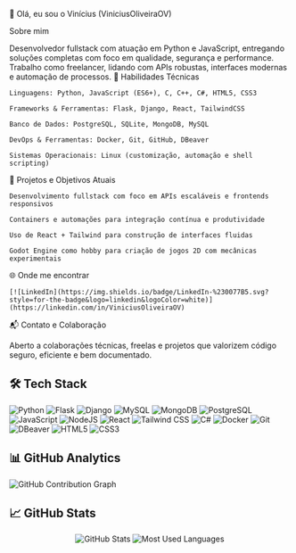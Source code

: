 👋 Olá, eu sou o Vinícius (ViniciusOliveiraOV)

Sobre mim

Desenvolvedor fullstack com atuação em Python e JavaScript, entregando soluções completas com foco em qualidade, segurança e performance. Trabalho como freelancer, lidando com APIs robustas, interfaces modernas e automação de processos.
🚀 Habilidades Técnicas

    Linguagens: Python, JavaScript (ES6+), C, C++, C#, HTML5, CSS3

    Frameworks & Ferramentas: Flask, Django, React, TailwindCSS

    Banco de Dados: PostgreSQL, SQLite, MongoDB, MySQL

    DevOps & Ferramentas: Docker, Git, GitHub, DBeaver

    Sistemas Operacionais: Linux (customização, automação e shell scripting)

🎯 Projetos e Objetivos Atuais

    Desenvolvimento fullstack com foco em APIs escaláveis e frontends responsivos

    Containers e automações para integração contínua e produtividade

    Uso de React + Tailwind para construção de interfaces fluidas

    Godot Engine como hobby para criação de jogos 2D com mecânicas experimentais

🌐 Onde me encontrar    

    [![LinkedIn](https://img.shields.io/badge/LinkedIn-%230077B5.svg?style=for-the-badge&logo=linkedin&logoColor=white)](https://linkedin.com/in/ViniciusOliveiraOV)

📬 Contato e Colaboração

Aberto a colaborações técnicas, freelas e projetos que valorizem código seguro, eficiente e bem documentado.





## 🛠️ Tech Stack

![Python](https://img.shields.io/badge/python-3670A0?style=for-the-badge&logo=python&logoColor=ffdd54)
![Flask](https://img.shields.io/badge/flask-%23000.svg?style=for-the-badge&logo=flask&logoColor=white)
![Django](https://img.shields.io/badge/django-%23092E20.svg?style=for-the-badge&logo=django&logoColor=white)
![MySQL](https://img.shields.io/badge/mysql-%2300f.svg?style=for-the-badge&logo=mysql&logoColor=white)
![MongoDB](https://img.shields.io/badge/MongoDB-%234ea94b.svg?style=for-the-badge&logo=mongodb&logoColor=white)
![PostgreSQL](https://img.shields.io/badge/postgres-%23316192.svg?style=for-the-badge&logo=postgresql&logoColor=white)
![JavaScript](https://img.shields.io/badge/javascript-%23323330.svg?style=for-the-badge&logo=javascript&logoColor=%23F7DF1E)
![NodeJS](https://img.shields.io/badge/node.js-6DA55F?style=for-the-badge&logo=node.js&logoColor=white)
![React](https://img.shields.io/badge/react-%2320232a.svg?style=for-the-badge&logo=react&logoColor=%2361DAFB)
![Tailwind CSS](https://img.shields.io/badge/tailwindcss-%2338B2AC.svg?style=for-the-badge&logo=tailwind-css&logoColor=white)
![C#](https://img.shields.io/badge/csharp-%23239120.svg?style=for-the-badge&logo=c-sharp&logoColor=white)
![Docker](https://img.shields.io/badge/docker-%230db7ed.svg?style=for-the-badge&logo=docker&logoColor=white)
![Git](https://img.shields.io/badge/git-%23F05033.svg?style=for-the-badge&logo=git&logoColor=white)
![DBeaver](https://img.shields.io/badge/dbeaver-%230073a4.svg?style=for-the-badge&logo=dbeaver&logoColor=white)
![HTML5](https://img.shields.io/badge/html5-%23E34C26.svg?style=for-the-badge&logo=html5&logoColor=white)
![CSS3](https://img.shields.io/badge/css3-%231572B6.svg?style=for-the-badge&logo=css3&logoColor=white)


## 📊 GitHub Analytics

![GitHub Contribution Graph](https://github-readme-activity-graph.vercel.app/graph?username=ViniciusOliveiraOV&theme=react-dark&hide_border=true&area=true)


## 📈 GitHub Stats

<div align="center">
  <img src="https://github-readme-stats.vercel.app/api?username=ViniciusOliveiraOV&show_icons=true&theme=dark&hide_border=true&bg_color=0D1117&title_color=58A6FF&icon_color=58A6FF&text_color=C9D1D9" alt="GitHub Stats" />
  
  <img src="https://github-readme-stats.vercel.app/api/top-langs/?username=ViniciusOliveiraOV&layout=compact&theme=dark&hide_border=true&bg_color=0D1117&title_color=58A6FF&text_color=C9D1D9" alt="Most Used Languages" />
</div>




